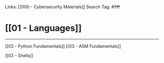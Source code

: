 Links: [[000 - Cybersecurity Materials]]
Search Tag: #🗺 

# [[01 - Languages]]
***


[[03 - Python Fundamentals]]
[[03 - ASM Fundamentals]]


[[03 - Shells]]

